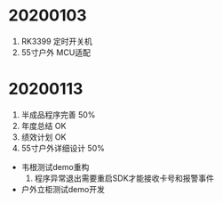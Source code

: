 # 20200103

1. RK3399 定时开关机
2. 55寸户外 MCU适配



# 20200113

1. 半成品程序完善  50%
2. 年度总结  OK
3. 绩效计划  OK
4. 55寸户外详细设计  50%

- 韦根测试demo重构
    1. 程序异常退出需要重启SDK才能接收卡号和报警事件
- 户外立柜测试demo开发